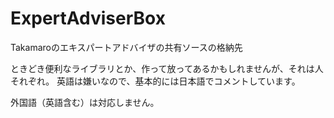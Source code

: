 # ExpertAdviserBox
Takamaroのエキスパートアドバイザの共有ソースの格納先

ときどき便利なライブラリとか、作って放ってあるかもしれませんが、それは人それぞれ。
英語は嫌いなので、基本的には日本語でコメントしています。

外国語（英語含む）は対応しません。
